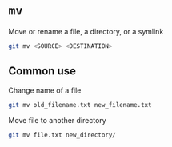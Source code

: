 # `mv`

Move or rename a file, a directory, or a symlink

```sh
git mv <SOURCE> <DESTINATION>
```

## Common use

Change name of a file

```sh
git mv old_filename.txt new_filename.txt
```

Move file to another directory

```sh
git mv file.txt new_directory/
```

